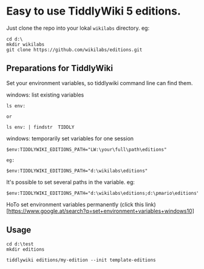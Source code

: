 # Easy to use TiddlyWiki 5 editions.

Just clone the repo into your lokal `wikilabs` directory. eg:

```
cd d:\
mkdir wikilabs
git clone https://github.com/wikilabs/editions.git
```


## Preparations for TiddlyWiki

Set your environment variables, so tiddlywiki command line can find them.

windows: list existing variables


```
ls env:

or

ls env: | findstr  TIDDLY
```

windows: temporarily set variables for one session

```
$env:TIDDLYWIKI_EDITIONS_PATH="LW:\your\full\path\editions"

eg:

$env:TIDDLYWIKI_EDITIONS_PATH="d:\wikilabs\editions"
```

It's possible to set several paths in the variable. eg:

```
$env:TIDDLYWIKI_EDITIONS_PATH="d:\wikilabs\editions;d:\pmario\editions"
```

HoTo set environment variables permanently (click this link)[https://www.google.at/search?q=set+environment+variables+windows10]

## Usage

```
cd d:\test
mkdir editions

tiddlywiki editions/my-edition --init template-editions
```